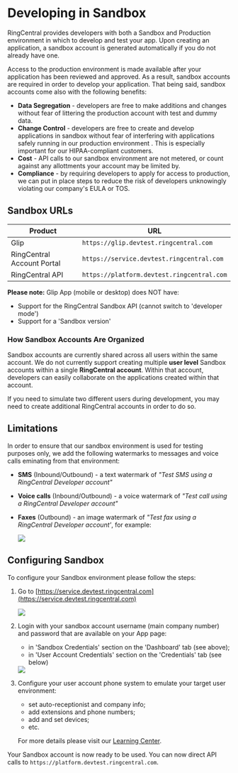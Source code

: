 # Developing in Sandbox

RingCentral provides developers with both a Sandbox and Production environment in which to develop and test your app. Upon creating an application, a sandbox account is generated automatically if you do not already have one.

Access to the production environment is made available after your application has been reviewed and approved. As a result, sandbox accounts are required in order to develop your application. That being said, sandbox accounts come also with the following benefits:

* **Data Segregation** - developers are free to make additions and changes without fear of littering the production account with test and dummy data.
* **Change Control** - developers are free to create and develop applications in sandbox without fear of interfering with applications safely running in our production environment . This is especially important for our HIPAA-compliant customers.
* **Cost** - API calls to our sandbox environment are not metered, or count against any allottments your account may be limited by.
* **Compliance** - by requiring developers to apply for access to production, we can put in place steps to reduce the risk of developers unknowingly violating our company's EULA or TOS.

## Sandbox URLs

Product | URL |
|--------|-----|
| Glip | `https://glip.devtest.ringcentral.com` |
| RingCentral Account Portal | `https://service.devtest.ringcentral.com` |
| RingCentral API | `https://platform.devtest.ringcentral.com` |

**Please note:** Glip App (mobile or desktop) does NOT have:

* Support for the RingCentral Sandbox API (cannot switch to 'developer mode')
* Support for a 'Sandbox version'

### How Sandbox Accounts Are Organized

Sandbox accounts are currently shared across all users within the same account. We do not currently support creating multiple **user level** Sandbox accounts within a single **RingCentral account**. Within that account, developers can easily collaborate on the applications created within that account.

If you need to simulate two different users during development, you may need to create additional RingCentral accounts in order to do so. 

##  Limitations

In order to ensure that our sandbox environment is used for testing purposes only, we add the following watermarks to messages and voice calls eminating from that environment:

* **SMS** (Inbound/Outbound) - a text watermark of *"Test SMS using a RingCentral Developer account"*

* **Voice calls** (Inbound/Outbound) - a voice watermark of *"Test call using a RingCentral Developer account"*

* **Faxes** (Outbound) - an image watermark of *"Test fax using a RingCentral Developer account'*, for example:

    <img src="../../img/fax-watermark.png" class="img-fluid">
    
## Configuring Sandbox

To configure your Sandbox environment please follow the steps:

1. Go to [https://service.devtest.ringcentral.com](https://service.devtest.ringcentral.com)

    <img src="../../img/my-app-created.png" class="img-fluid">

2. Login with your sandbox account username (main company number) and password that are available on your App page:

    * in 'Sandbox Credentials' section on the 'Dashboard' tab (see above);
    * in 'User Account Credentials' section on the 'Credentials' tab (see below)

    <img src="../../img/app-credentials.png" class="img-fluid">

3. Configure your user account phone system to emulate your target user environment:

    * set auto-receptionist and company info;
    * add extensions and phone numbers;
    * add and set devices;
    * etc.

    For more details please visit our [Learning Center](http://success.ringcentral.com/RCSupportPortalLearningCenter?LCtabId=getting_0).

Your Sandbox account is now ready to be used. You can now direct API calls to `https://platform.devtest.ringcentral.com`.


